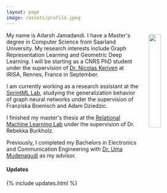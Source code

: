 ```yaml
---
layout: page
image: /assets/profile.jpeg
---
```


<img src="{{ page.image }}" style="float: right; width: 25%; padding: 6px; margin: 0 0 0 20px; border-radius: 10px;"> 

My name is Adarsh Jamadandi. I have a Master's degree in Computer Science from Saarland University. My research interests include Graph Representation Learning and Geometric Deep Learning. I will be starting as a CNRS PhD student under the supervision of [Dr. Nicolas Keriven](https://nkeriven.github.io) at IRISA, Rennes, France in September.

I am currently working as a research assistant at the [SprintML Lab](https://sprintml.com/team/), studying the generalization behavior of graph neural networks under the supervision of Franziska Boenisch and Adam Dziedzic.

I finished my master's thesis at the [Relational Machine Learning Lab](https://relationalml.github.io) under the supervision of Dr. Rebekka Burkholz.

Previously, I completed my Bachelors in Electronics and Communication Engineering with [Dr. Uma Mudenagudi](https://scholar.google.co.in/citations?user=xBaqwmkAAAAJ&hl=en) as my advisor.



#### Updates

{% include updates.html %}
